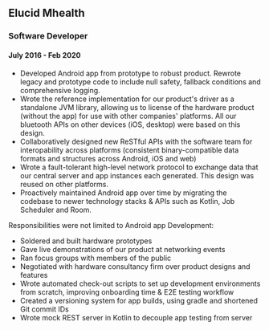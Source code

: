 Elucid Mhealth
----

### Software Developer
#### July 2016 - Feb 2020

* Developed Android app from prototype to robust product. 
  Rewrote legacy and prototype code to include null safety, fallback conditions and comprehensive logging.
* Wrote the reference implementation for our product's driver as a standalone JVM library,
  allowing us to license of the hardware product (without the app) for use with other companies' platforms.
  All our bluetooth APIs on other devices (iOS, desktop) were based on this design.
* Collaboratively designed new ReSTful APIs with the software team for interopability across platforms 
  (consistent binary-compatible data formats and structures across Android, iOS and web)
* Wrote a fault-tolerant high-level network protocol to exchange data that our central server and app instances each generated.
  This design was reused on other platforms.
* Proactively maintained Android app over time by migrating the codebase to newer technology stacks & APIs such as Kotlin, Job Scheduler and Room.

Responsibilities were not limited to Android app Development:

* Soldered and built hardware prototypes
* Gave live demonstrations of our product at networking events
* Ran focus groups with members of the public
* Negotiated with hardware consultancy firm over product designs and features
* Wrote automated check-out scripts to set up development environments from scratch, improving onboarding time & E2E testing workflow
* Created a versioning system for app builds, using gradle and shortened Git commit IDs
* Wrote mock REST server in Kotlin to decouple app testing from server
